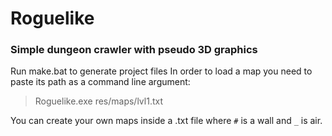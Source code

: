 # Roguelike
### Simple dungeon crawler with pseudo 3D graphics


Run make.bat to generate project files
In order to load a map you need to paste its path as a command line argument:

> Roguelike.exe res/maps/lvl1.txt

You can create your own maps inside a .txt file where `#` is a wall and `_` is air.
